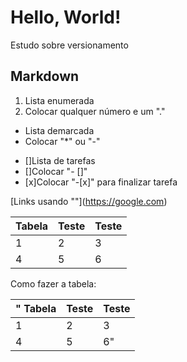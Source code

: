 # Hello, World!
 Estudo sobre versionamento

## Markdown
 1. Lista enumerada
 1. Colocar qualquer número e um "."

 * Lista demarcada
 * Colocar "*" ou "-"

 - []Lista de tarefas
 - []Colocar "- []"
 - [x]Colocar "-[x]" para finalizar tarefa

 [Links usando "[]()"](https://google.com)
 
 Tabela | Teste | Teste
 ---|---|---
 1 | 2 |3
 4 | 5 |6

Como fazer a tabela:

" Tabela | Teste | Teste
 ---|---|---
 1 | 2 |3
 4 | 5 |6"